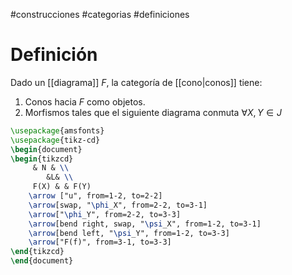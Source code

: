 #construcciones #categorias #definiciones 
# Definición

Dado un [[diagrama]] $F$, la categoría de [[cono|conos]] tiene:
1. Conos hacia $F$ como objetos.
2. Morfismos tales que el siguiente diagrama conmuta $\forall X, Y\in J$ 
```tikz
\usepackage{amsfonts}
\usepackage{tikz-cd}
\begin{document}
\begin{tikzcd}
	 & N & \\
		&L&	\\
	 F(X) & & F(Y)
	\arrow ["u", from=1-2, to=2-2]
	\arrow[swap, "\phi_X", from=2-2, to=3-1]
	\arrow["\phi_Y", from=2-2, to=3-3]
	\arrow[bend right, swap, "\psi_X", from=1-2, to=3-1]
	\arrow[bend left, "\psi_Y", from=1-2, to=3-3]
	\arrow["F(f)", from=3-1, to=3-3]
\end{tikzcd}
\end{document}
```
